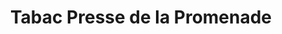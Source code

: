 ---
title: "Tabac Presse de la Promenade"
url: /serignan/tabac-presse-de-la-promenade/
shop: marchand de journaux
---